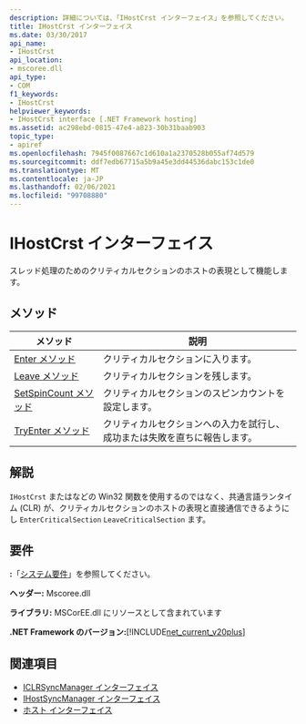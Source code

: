 ```yaml
---
description: 詳細については、「IHostCrst インターフェイス」を参照してください。
title: IHostCrst インターフェイス
ms.date: 03/30/2017
api_name:
- IHostCrst
api_location:
- mscoree.dll
api_type:
- COM
f1_keywords:
- IHostCrst
helpviewer_keywords:
- IHostCrst interface [.NET Framework hosting]
ms.assetid: ac298ebd-0815-47e4-a823-30b31baab903
topic_type:
- apiref
ms.openlocfilehash: 7945f0087667c1d610a1a2370528b055af74d579
ms.sourcegitcommit: ddf7edb67715a5b9a45e3dd44536dabc153c1de0
ms.translationtype: MT
ms.contentlocale: ja-JP
ms.lasthandoff: 02/06/2021
ms.locfileid: "99708880"
---
```

# <a name="ihostcrst-interface"></a>IHostCrst インターフェイス

スレッド処理のためのクリティカルセクションのホストの表現として機能します。  
  
## <a name="methods"></a>メソッド  
  
|メソッド|説明|  
|------------|-----------------|  
|[Enter メソッド](ihostcrst-enter-method.md)|クリティカルセクションに入ります。|  
|[Leave メソッド](ihostcrst-leave-method.md)|クリティカルセクションを残します。|  
|[SetSpinCount メソッド](ihostcrst-setspincount-method.md)|クリティカルセクションのスピンカウントを設定します。|  
|[TryEnter メソッド](ihostcrst-tryenter-method.md)|クリティカルセクションへの入力を試行し、成功または失敗を直ちに報告します。|  
  
## <a name="remarks"></a>解説  

 `IHostCrst` またはなどの Win32 関数を使用するのではなく、共通言語ランタイム (CLR) が、クリティカルセクションのホストの表現と直接通信できるようにし `EnterCriticalSection` `LeaveCriticalSection` ます。  
  
## <a name="requirements"></a>要件  

 **:**「[システム要件](../../get-started/system-requirements.md)」を参照してください。  
  
 **ヘッダー:** Mscoree.dll  
  
 **ライブラリ:** MSCorEE.dll にリソースとして含まれています  
  
 **.NET Framework のバージョン:**[!INCLUDE[net_current_v20plus](../../../../includes/net-current-v20plus-md.md)]  
  
## <a name="see-also"></a>関連項目

- [ICLRSyncManager インターフェイス](iclrsyncmanager-interface.md)
- [IHostSyncManager インターフェイス](ihostsyncmanager-interface.md)
- [ホスト インターフェイス](hosting-interfaces.md)
